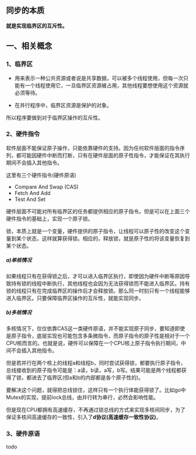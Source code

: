 ## 同步的本质
**就是实现临界区的互斥性。**

## 一、相关概念
### 1、临界区
* ​用来表示一种公共资源或者说是共享数据，可以被多个线程使用，但每一次只能有一个线程使用它，一旦临界区资源被占用，其他线程要想使用这个资源就必须等待。

* 在并行程序中，临界区资源是保护的对象。

所以程序要做到对于临界区操作的互斥性。

### 2、硬件指令
软件层面不能保证原子操作，只能依靠硬件的支持。因为任何软件层面的指令序列，都可能因硬件中断而打断，只有在硬件层面的原子性指令，才能保证在其执行期间不会插入其他指令。

这里有三个硬件指令(硬件原语)
* Compare And Swap (CAS)
* Fetch And Add
* Test And Set

硬件层面不可能对所有临界区的任务都提供相应的原子指令。但是可以在上面三个硬件指令的基础上，实现一个原子锁。

锁，本质上就是一个变量，硬件提供的原子指令，让线程可以原子性的改变这个变量到某个状态，这样就算获得锁。相应的，释放锁，就是原子性的将该变量恢复到某个状态。

##### a)单核情况
如果线程只有在获得锁之后，才可以进入临界区执行，即使因为硬件中断等原因导致持有锁的线程中断执行，其他线程也会因为无法获得锁而不能进入临界区。持有锁的线程只有在完成临界区的操作后才会释放锁。那么同一时刻只有一个线程能够进入临界区。只要保障临界区操作的互斥性，就能实现同步。

##### b)多核情况
多核情况下，仅仅依靠CAS这一类硬件原语，并不能实现原子同步，要知道即使是原子指令，底层实现也可能包含多条微指令，而原子指令的原子性是相对于一个CPU核而言的。也就是说，硬件可以保障在一个CPU核上原子指令执行期间，中间不会插入其他指令。

但是若并行在两个核上的线程a和线程b，同时尝试获得锁，都要执行原子指令，总线接收到的原子指令可能是：a读，b读，a写，b写。结果可能是两个线程都获得了锁，都进去了临界区(但a和b的内部都是各个原子性的)。

要解决这个问题，就得把总线锁住，这样只有一个执行体能获得锁了。比如go中Mutex的实现，提前lock总线，由并行转为串行，必然会影响性能。

但是现在CPU都拥有高速缓存，不再通过锁总线的方式来实现多核间同步，为了保证多核间高速缓存的一致性，引入了**d协议(高速缓存一致性协议)**。

### 3、硬件原语
todo

